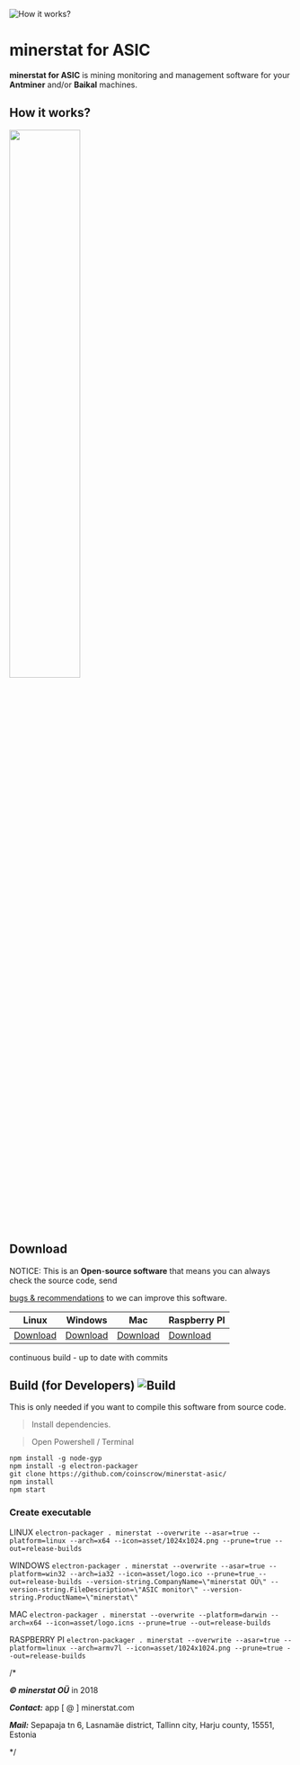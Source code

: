 ![How it works?](https://cdn.rawgit.com/coinscrow/minerstat-asic/master/docs/logo_full.svg)

# minerstat for ASIC

**minerstat for ASIC** is mining monitoring and management software for your **Antminer** and/or **Baikal** machines.

## How it works?

<img src="https://cdn.rawgit.com/coinscrow/minerstat-asic/master/docs/howitworks.svg" width="50%">

## Download

NOTICE: This is an **Open**-**source software** that means you can always check the source code, send

[bugs & recommendations](https://github.com/coinscrow/minerstat-asic/issues) to we can improve this software.

| Linux | Windows | Mac | Raspberry PI |
|--|--|--|--|
| [Download](https://ci.appveyor.com/api/projects/coinscrow/minerstat-asic/artifacts/release-builds/minerstat-asic-linux.zip) | [Download](https://ci.appveyor.com/api/projects/coinscrow/minerstat-asic/artifacts/release-builds/minerstat-asic-windows.zip) | [Download](https://ci.appveyor.com/api/projects/coinscrow/minerstat-asic/artifacts/release-builds/minerstat-asic-mac.zip) | [Download](https://ci.appveyor.com/api/projects/coinscrow/minerstat-asic/artifacts/release-builds/minerstat-raspberry-linux.zip) |

continuous build - up to date with commits


##  Build (for Developers) <img src="https://ci.appveyor.com/api/projects/status/github/coinscrow/minerstat-asic?branch=master&svg=true" alt="Build">

This is only needed if you want to compile this software from source code.

 > Install dependencies.

 > Open Powershell / Terminal
    
    npm install -g node-gyp
    npm install -g electron-packager
    git clone https://github.com/coinscrow/minerstat-asic/
    npm install
    npm start

### Create executable

LINUX `electron-packager . minerstat --overwrite --asar=true --platform=linux --arch=x64 --icon=asset/1024x1024.png --prune=true --out=release-builds`

WINDOWS `electron-packager . minerstat --overwrite --asar=true --platform=win32 --arch=ia32 --icon=asset/logo.ico --prune=true --out=release-builds --version-string.CompanyName=\"minerstat OÜ\" --version-string.FileDescription=\"ASIC monitor\" --version-string.ProductName=\"minerstat\"`

MAC  `electron-packager . minerstat --overwrite --platform=darwin --arch=x64 --icon=asset/logo.icns --prune=true --out=release-builds`

RASPBERRY PI `electron-packager . minerstat --overwrite --asar=true --platform=linux --arch=armv7l --icon=asset/1024x1024.png --prune=true --out=release-builds`



/*


***© minerstat OÜ*** in 2018


***Contact:*** app [ @ ] minerstat.com 


***Mail:*** Sepapaja tn 6, Lasnamäe district, Tallinn city, Harju county, 15551, Estonia

*/


